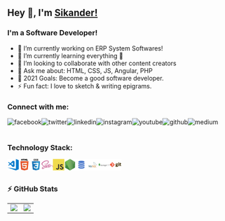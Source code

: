 ## Hey 👋, I'm [Sikander!](http://www.imsikander.com)

### I'm a Software Developer!

- 🔭 I’m currently working on ERP System Softwares!
- 🌱 I’m currently learning everything 🤣
- 👯 I’m looking to collaborate with other content creators
- 💬 Ask me about: HTML, CSS, JS, Angular, PHP
- 🥅 2021 Goals: Become a good software developer.
- ⚡ Fun fact: I love to sketch & writing epigrams.

### Connect with me:

<img align="left" alt="facebook" src="https://img.shields.io/badge/facebook-%2312100E.svg?&style=for-the-badge&logo=facebook&logoColor=white" />
<img align="left" alt="twitter" src="https://img.shields.io/badge/twitter-%2312100E.svg?&style=for-the-badge&logo=twitter&logoColor=white" />
<img align="left" alt="linkedin" src="https://img.shields.io/badge/linkedin-%2312100E.svg?&style=for-the-badge&logo=linkedin&logoColor=white" />
<img align="left" alt="instagram" src="https://img.shields.io/badge/instagram-%2312100E.svg?&style=for-the-badge&logo=instagram&logoColor=white" />
<img align="left" alt="youtube" src="https://img.shields.io/badge/youtube-%2312100E.svg?&style=for-the-badge&logo=youtube&logoColor=white" />
<img align="left" alt="github" src="https://img.shields.io/badge/github-%2312100E.svg?&style=for-the-badge&logo=github&logoColor=white" />
<img align="left" alt="medium" src="https://img.shields.io/badge/medium-%2312100E.svg?&style=for-the-badge&logo=medium&logoColor=white" />
<br />
<br />

### Technology Stack:

<img align="left" alt="Visual Studio Code" width="26px" src="https://raw.githubusercontent.com/github/explore/80688e429a7d4ef2fca1e82350fe8e3517d3494d/topics/visual-studio-code/visual-studio-code.png" />
<img align="left" alt="HTML5" width="26px" src="https://raw.githubusercontent.com/github/explore/80688e429a7d4ef2fca1e82350fe8e3517d3494d/topics/html/html.png" />
<img align="left" alt="CSS3" width="26px" src="https://raw.githubusercontent.com/github/explore/80688e429a7d4ef2fca1e82350fe8e3517d3494d/topics/css/css.png" />
<img align="left" alt="Sass" width="26px" src="https://raw.githubusercontent.com/github/explore/80688e429a7d4ef2fca1e82350fe8e3517d3494d/topics/sass/sass.png" />
<img align="left" alt="JavaScript" width="26px" src="https://raw.githubusercontent.com/github/explore/80688e429a7d4ef2fca1e82350fe8e3517d3494d/topics/javascript/javascript.png" />
<img align="left" alt="Node.js" width="26px" src="https://raw.githubusercontent.com/github/explore/80688e429a7d4ef2fca1e82350fe8e3517d3494d/topics/nodejs/nodejs.png" />
<img align="left" alt="SQL" width="26px" src="https://raw.githubusercontent.com/github/explore/80688e429a7d4ef2fca1e82350fe8e3517d3494d/topics/sql/sql.png" />
<img align="left" alt="MySQL" width="26px" src="https://raw.githubusercontent.com/github/explore/80688e429a7d4ef2fca1e82350fe8e3517d3494d/topics/mysql/mysql.png" />
<img align="left" alt="MongoDB" width="26px" src="https://raw.githubusercontent.com/github/explore/80688e429a7d4ef2fca1e82350fe8e3517d3494d/topics/mongodb/mongodb.png" />
<img align="left" alt="Git" width="26px" src="https://raw.githubusercontent.com/github/explore/80688e429a7d4ef2fca1e82350fe8e3517d3494d/topics/git/git.png" />

<br />
<br />

### :zap: GitHub Stats

<center>
  <table>
    <tr>
        <td><img align="left" src="https://github-readme-stats.vercel.app/api?username=iSikanderShaikh&layout=compact&theme=dark" /></td>
        <td><img align="left" src="https://github-readme-stats.vercel.app/api/top-langs/?username=iSikanderShaikh&layout=compact&theme=dark"/></td>
    </tr>   
  </table>
</center>

<!-- 
[![Sikander's GitHub stats]()](https://github.com/iSikanderShaikh/github-readme-stats)

[![Sikander's Language Stats]()](https://github.com/iSikanderShaikh/github-readme-stats) -->
